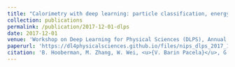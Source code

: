 ```yaml
---
title: "Calorimetry with deep learning: particle classification, energy regression, and simulation for high-energy physics"
collection: publications
permalink: /publication/2017-12-01-dlps
date: 2017-12-01
venue: 'Workshop on Deep Learning for Physical Sciences (DLPS), Annual Conference on Neural Information Processing Systems (NIPS) 2017'
paperurl: 'https://dl4physicalsciences.github.io/files/nips_dlps_2017_15.pdf'
citation: 'B. Hooberman, M. Zhang, W. Wei, <u>{V. Barin Pacela}</u>, G. Khattak, S. Vallecorsa, A. Farbin, J-R. Vlimant, F. Carminati, M. Spiropulu, M. Pierini.. (2017). &quot;Calorimetry with deep learning: particle classification, energy regression, and simulation for high-energy physics.&quot; <i>Workshop on Deep Learning for Physical Sciences (DLPS 2017), NIPS 2017</i>. 1(2).'
---
```

